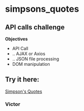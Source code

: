 # simpsons_quotes
## API calls challenge

**Objectives**
- API Call
- .. AJAX or Axios
- .. JSON file processing
- DOM manipulation

## Try it here:
[Simpson's Quotes](https://vtr84.github.io/simpsons_quotes/)

### Victor